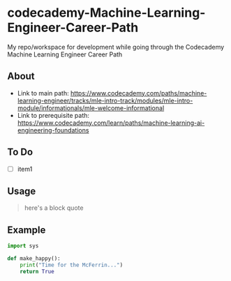 # codecademy-Machine-Learning-Engineer-Career-Path
My repo/workspace for development while going through the Codecademy Machine Learning Engineer Career Path

## About
- Link to main path: https://www.codecademy.com/paths/machine-learning-engineer/tracks/mle-intro-track/modules/mle-intro-module/informationals/mle-welcome-informational
- Link to prerequisite path: https://www.codecademy.com/learn/paths/machine-learning-ai-engineering-foundations

## To Do
- [ ] item1

## Usage
> here's a block quote

## Example
```python
import sys

def make_happy():
	print("Time for the McFerrin...")
	return True
```

